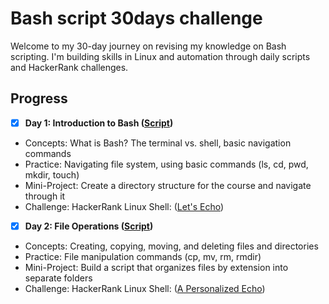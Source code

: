 # Bash script 30days challenge

Welcome to my 30-day journey on revising my knowledge on Bash scripting. I'm building skills in Linux and automation through daily scripts and HackerRank challenges.

## Progress
- [x] **Day 1: Introduction to Bash ([Script](week1/day1.sh))**
 - Concepts: What is Bash? The terminal vs. shell, basic navigation commands
 - Practice: Navigating file system, using basic commands (ls, cd, pwd, mkdir, touch)
 - Mini-Project: Create a directory structure for the course and navigate through it
 -  Challenge: HackerRank Linux Shell: ([Let's Echo](https://www.hackerrank.com/challenges/bash-tutorials-lets-echo/submissions/code/433283946))
 
- [x] **Day 2: File Operations ([Script](week1/day2.sh))**
 - Concepts: Creating, copying, moving, and deleting files and directories
 - Practice: File manipulation commands (cp, mv, rm, rmdir)
 - Mini-Project: Build a script that organizes files by extension into separate folders
 - Challenge: HackerRank Linux Shell:  ([A Personalized Echo](https://www.hackerrank.com/challenges/bash-tutorials---a-personalized-echo/submissions/code/433566771))
